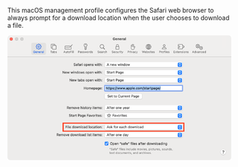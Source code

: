 This macOS management profile configures the Safari web browser to always prompt for a download location when the user chooses to download a file.

![](readme_images/SafariAlwaysPromptforDownloadLocation.png)